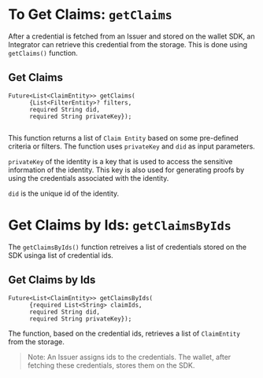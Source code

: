 # To Get Claims: `getClaims` 

After a credential is fetched from an Issuer and stored on the wallet SDK, an Integrator can retrieve this credential from the storage. This is done using `getClaims()` function.
 
## Get Claims

```
Future<List<ClaimEntity>> getClaims(
      {List<FilterEntity>? filters,
      required String did,
      required String privateKey});
 
```

This function returns a list of `Claim Entity` based on some pre-defined criteria or filters. The function uses `privateKey` and `did` as input parameters.

`privateKey` of the identity is a key that is used to access the sensitive information of the identity. This key is also used for generating proofs by using the credentials associated with the identity. 

`did` is the unique id of the identity. 
 
# Get Claims by Ids: `getClaimsByIds`
 
The `getClaimsByIds()` function retreives a list of credentials stored on the SDK  usinga list of credential ids.

## Get Claims by Ids
 
```
Future<List<ClaimEntity>> getClaimsByIds(
      {required List<String> claimIds,
      required String did,
      required String privateKey});

```

The function, based on the  credential ids, retrieves a list of `ClaimEntity` from the storage. 

> Note: An Issuer assigns ids to the credentials. The wallet, after fetching these credentials, stores them on the SDK. 